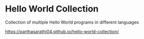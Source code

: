 # Hello World Collection

Collection of multiple Hello World programs in different languages

https://parthasarathi04.github.io/hello-world-collection/
